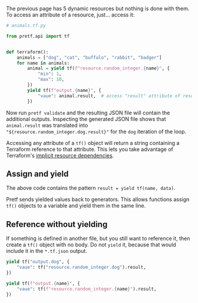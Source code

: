 The previous page has 5 dynamic resources but nothing is done with them. To access an attribute of a resource, just... access it:

```python
# animals.tf.py

from pretf.api import tf


def terraform():
    animals = ["dog", "cat", "buffalo", "rabbit", "badger"]
    for name in animals:
        animal = yield tf(f"resource.random_integer.{name}", {
            "min": 1,
            "max": 10,
        })
        yield tf(f"output.{name}", {
            "vaue": animal.result,  # access "result" attribute of resource
        })
```

Now run `pretf validate` and the resulting JSON file will contain the additional outputs. Inspecting the generated JSON file shows that `animal.result` was translated into `"${resource.random_integer.dog.result}"` for the `dog` iteration of the loop.

Accessing any attribute of a `tf()` object will return a string containing a Terraform reference to that attribute. This lets you take advantage of Terraform's [implicit resource dependencies](https://learn.hashicorp.com/terraform/getting-started/dependencies.html).

## Assign and yield

The above code contains the pattern `result = yield tf(name, data)`.

Pretf sends yielded values back to generators. This allows functions assign `tf()` objects to a variable and yield them in the same line.

## Reference without yielding

If something is defined in another file, but you still want to reference it, then create a `tf()` object with no body. Do not `yield` it, because that would include it in the `*.tf.json` output.

```python
yield tf("output.dog", {
    "vaue": tf("resource.random_integer.dog").result,
})
```

```python
yield tf(f"output.{name}", {
    "vaue": tf(f"resource.random_integer.{name}").result,
})
```
